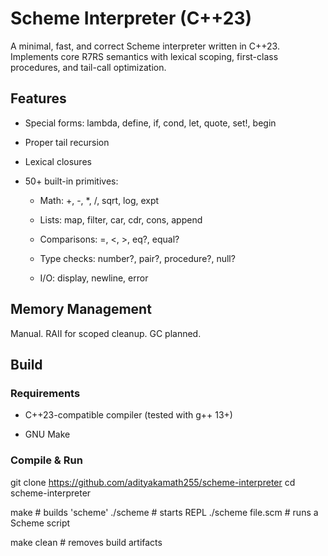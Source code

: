 # Scheme Interpreter (C++23)

A minimal, fast, and correct Scheme interpreter written in C++23. Implements core R7RS semantics with lexical scoping, first-class procedures, and tail-call optimization. 

## Features

- Special forms: lambda, define, if, cond, let, quote, set!, begin

- Proper tail recursion

- Lexical closures

- 50+ built-in primitives:

  - Math: +, -, *, /, sqrt, log, expt

  - Lists: map, filter, car, cdr, cons, append

  - Comparisons: =, <, >, eq?, equal?

  - Type checks: number?, pair?, procedure?, null?

  - I/O: display, newline, error

## Memory Management

Manual. RAII for scoped cleanup. GC planned.

## Build

### Requirements

- C++23-compatible compiler (tested with g++ 13+)

- GNU Make

### Compile & Run

git clone https://github.com/adityakamath255/scheme-interpreter
cd scheme-interpreter

make        # builds 'scheme'
./scheme    # starts REPL
./scheme file.scm  # runs a Scheme script

make clean  # removes build artifacts

